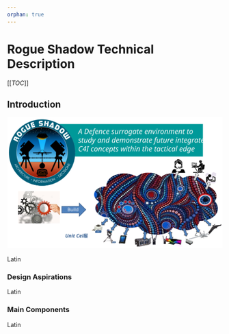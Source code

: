 ```yaml
---
orphan: true
---
```

# Rogue Shadow Technical Description

[[_TOC_]]

## Introduction

![Rogue Shadow Description](../images/rogue-shadow-intro.svg)

Latin

### Design Aspirations

Latin

### Main Components

Latin